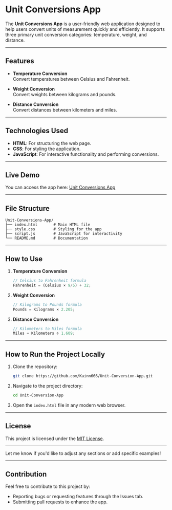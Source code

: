 # Unit Conversions App

The **Unit Conversions App** is a user-friendly web application designed to help users convert units of measurement quickly and efficiently. It supports three primary unit conversion categories: temperature, weight, and distance.

---

## Features
- **Temperature Conversion**  
  Convert temperatures between Celsius and Fahrenheit.

- **Weight Conversion**  
  Convert weights between kilograms and pounds.

- **Distance Conversion**  
  Convert distances between kilometers and miles.

---

## Technologies Used
- **HTML**: For structuring the web page.  
- **CSS**: For styling the application.  
- **JavaScript**: For interactive functionality and performing conversions.

---

## Live Demo
You can access the app here: [Unit Conversions App](https://kainnT.github.io/Unit-Conversion-App/)

---

## File Structure
```plaintext
Unit-Conversions-App/
├── index.html       # Main HTML file
├── style.css        # Styling for the app
├── script.js        # JavaScript for interactivity
└── README.md        # Documentation
```

---

## How to Use
1. **Temperature Conversion**
   ```javascript
   // Celsius to Fahrenheit formula
   Fahrenheit = (Celsius × 9/5) + 32;
   ```

2. **Weight Conversion**
   ```javascript
   // Kilograms to Pounds formula
   Pounds = Kilograms × 2.205;
   ```

3. **Distance Conversion**
   ```javascript
   // Kilometers to Miles formula
   Miles = Kilometers ÷ 1.609;
   ```

---

## How to Run the Project Locally
1. Clone the repository:
   ```bash
   git clone https://github.com/Kainn666/Unit-Conversion-App.git
   ```
2. Navigate to the project directory:
   ```bash
   cd Unit-Conversion-App
   ```
3. Open the `index.html` file in any modern web browser.

---

## **License**
This project is licensed under the [MIT License](LICENSE).

---

Let me know if you'd like to adjust any sections or add specific examples!

---

## Contribution
Feel free to contribute to this project by:
- Reporting bugs or requesting features through the Issues tab.
- Submitting pull requests to enhance the app.


